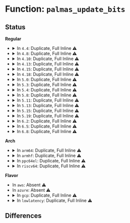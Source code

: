 # Function: <code>palmas_update_bits</code>

## Status
<b>Regular</b>
<ul>
<li>
<details>
<summary>In <code>4.4</code>: Duplicate, Full Inline ⚠️</summary>

**Collision:** Static Duplication

**Inline:** Full

**Transformation:** False

**Instances:**

```
In drivers/gpio/gpio-palmas.c (0)
Location: include/linux/mfd/palmas.h:3760
Inline: True
```
```
In drivers/mfd/palmas.c (ffffffff81594bc0)
Location: include/linux/mfd/palmas.h:3760
Inline: True
Inline callers:
  - drivers/mfd/palmas.c:palmas_ext_control_req_config
  - drivers/mfd/palmas.c:palmas_ext_control_req_config
  - drivers/mfd/palmas.c:palmas_ext_control_req_config
```
</details>
</li>
<li>
<details>
<summary>In <code>4.8</code>: Duplicate, Full Inline ⚠️</summary>

**Collision:** Static Duplication

**Inline:** Full

**Transformation:** False

**Instances:**

```
In drivers/gpio/gpio-palmas.c (0)
Location: include/linux/mfd/palmas.h:3790
Inline: True
```
```
In drivers/mfd/palmas.c (ffffffff815e9a41)
Location: include/linux/mfd/palmas.h:3790
Inline: True
Inline callers:
  - drivers/mfd/palmas.c:palmas_ext_control_req_config
  - drivers/mfd/palmas.c:palmas_ext_control_req_config
  - drivers/mfd/palmas.c:palmas_ext_control_req_config
```
</details>
</li>
<li>
<details>
<summary>In <code>4.10</code>: Duplicate, Full Inline ⚠️</summary>

**Collision:** Static Duplication

**Inline:** Full

**Transformation:** False

**Instances:**

```
In drivers/gpio/gpio-palmas.c (0)
Location: include/linux/mfd/palmas.h:3790
Inline: True
```
```
In drivers/mfd/palmas.c (ffffffff81616851)
Location: include/linux/mfd/palmas.h:3790
Inline: True
Inline callers:
  - drivers/mfd/palmas.c:palmas_ext_control_req_config
  - drivers/mfd/palmas.c:palmas_ext_control_req_config
  - drivers/mfd/palmas.c:palmas_ext_control_req_config
```
</details>
</li>
<li>
<details>
<summary>In <code>4.13</code>: Duplicate, Full Inline ⚠️</summary>

**Collision:** Static Duplication

**Inline:** Full

**Transformation:** False

**Instances:**

```
In drivers/gpio/gpio-palmas.c (0)
Location: include/linux/mfd/palmas.h:3792
Inline: True
```
```
In drivers/mfd/palmas.c (ffffffff8162a785)
Location: include/linux/mfd/palmas.h:3792
Inline: True
Inline callers:
  - drivers/mfd/palmas.c:palmas_ext_control_req_config
  - drivers/mfd/palmas.c:palmas_ext_control_req_config
  - drivers/mfd/palmas.c:palmas_ext_control_req_config
```
</details>
</li>
<li>
<details>
<summary>In <code>4.15</code>: Duplicate, Full Inline ⚠️</summary>

**Collision:** Static Duplication

**Inline:** Full

**Transformation:** False

**Instances:**

```
In drivers/gpio/gpio-palmas.c (0)
Location: include/linux/mfd/palmas.h:3792
Inline: True
```
```
In drivers/mfd/palmas.c (ffffffff816930c5)
Location: include/linux/mfd/palmas.h:3792
Inline: True
Inline callers:
  - drivers/mfd/palmas.c:palmas_ext_control_req_config
  - drivers/mfd/palmas.c:palmas_ext_control_req_config
  - drivers/mfd/palmas.c:palmas_ext_control_req_config
```
</details>
</li>
<li>
<details>
<summary>In <code>4.18</code>: Duplicate, Full Inline ⚠️</summary>

**Collision:** Static Duplication

**Inline:** Full

**Transformation:** False

**Instances:**

```
In drivers/gpio/gpio-palmas.c (ffffffff8150febb)
Location: include/linux/mfd/palmas.h:3795
Inline: True
Inline callers:
  - drivers/gpio/gpio-palmas.c:palmas_gpio_input
  - drivers/gpio/gpio-palmas.c:palmas_gpio_output
```
```
In drivers/mfd/palmas.c (ffffffff816cf1e3)
Location: include/linux/mfd/palmas.h:3795
Inline: True
Inline callers:
  - drivers/mfd/palmas.c:palmas_ext_control_req_config
  - drivers/mfd/palmas.c:palmas_ext_control_req_config
  - drivers/mfd/palmas.c:palmas_ext_control_req_config
```
</details>
</li>
<li>
<details>
<summary>In <code>5.0</code>: Duplicate, Full Inline ⚠️</summary>

**Collision:** Static Duplication

**Inline:** Full

**Transformation:** False

**Instances:**

```
In drivers/gpio/gpio-palmas.c (ffffffff8152556b)
Location: include/linux/mfd/palmas.h:3795
Inline: True
Inline callers:
  - drivers/gpio/gpio-palmas.c:palmas_gpio_input
  - drivers/gpio/gpio-palmas.c:palmas_gpio_output
```
```
In drivers/mfd/palmas.c (ffffffff816f0803)
Location: include/linux/mfd/palmas.h:3795
Inline: True
Inline callers:
  - drivers/mfd/palmas.c:palmas_ext_control_req_config
  - drivers/mfd/palmas.c:palmas_ext_control_req_config
  - drivers/mfd/palmas.c:palmas_ext_control_req_config
```
</details>
</li>
<li>
<details>
<summary>In <code>5.3</code>: Duplicate, Full Inline ⚠️</summary>

**Collision:** Static Duplication

**Inline:** Full

**Transformation:** False

**Instances:**

```
In drivers/gpio/gpio-palmas.c (ffffffff8155383f)
Location: include/linux/mfd/palmas.h:3789
Inline: True
Inline callers:
  - drivers/gpio/gpio-palmas.c:palmas_gpio_input
  - drivers/gpio/gpio-palmas.c:palmas_gpio_output
```
```
In drivers/mfd/palmas.c (ffffffff81729ef5)
Location: include/linux/mfd/palmas.h:3789
Inline: True
Inline callers:
  - drivers/mfd/palmas.c:palmas_ext_control_req_config
  - drivers/mfd/palmas.c:palmas_ext_control_req_config
  - drivers/mfd/palmas.c:palmas_ext_control_req_config
```
</details>
</li>
<li>
<details>
<summary>In <code>5.4</code>: Duplicate, Full Inline ⚠️</summary>

**Collision:** Static Duplication

**Inline:** Full

**Transformation:** False

**Instances:**

```
In drivers/gpio/gpio-palmas.c (ffffffff81574e8f)
Location: include/linux/mfd/palmas.h:3789
Inline: True
Inline callers:
  - drivers/gpio/gpio-palmas.c:palmas_gpio_input
  - drivers/gpio/gpio-palmas.c:palmas_gpio_output
```
```
In drivers/mfd/palmas.c (ffffffff8174e0f5)
Location: include/linux/mfd/palmas.h:3789
Inline: True
Inline callers:
  - drivers/mfd/palmas.c:palmas_ext_control_req_config
  - drivers/mfd/palmas.c:palmas_ext_control_req_config
  - drivers/mfd/palmas.c:palmas_ext_control_req_config
```
</details>
</li>
<li>
<details>
<summary>In <code>5.8</code>: Duplicate, Full Inline ⚠️</summary>

**Collision:** Static Duplication

**Inline:** Full

**Transformation:** False

**Instances:**

```
In drivers/gpio/gpio-palmas.c (ffffffff81619a1f)
Location: include/linux/mfd/palmas.h:3789
Inline: True
Inline callers:
  - drivers/gpio/gpio-palmas.c:palmas_gpio_input
  - drivers/gpio/gpio-palmas.c:palmas_gpio_output
```
```
In drivers/mfd/palmas.c (ffffffff8180c885)
Location: include/linux/mfd/palmas.h:3789
Inline: True
Inline callers:
  - drivers/mfd/palmas.c:palmas_ext_control_req_config
  - drivers/mfd/palmas.c:palmas_ext_control_req_config
  - drivers/mfd/palmas.c:palmas_ext_control_req_config
```
</details>
</li>
<li>
<details>
<summary>In <code>5.11</code>: Duplicate, Full Inline ⚠️</summary>

**Collision:** Static Duplication

**Inline:** Full

**Transformation:** False

**Instances:**

```
In drivers/gpio/gpio-palmas.c (ffffffff816401ff)
Location: include/linux/mfd/palmas.h:3789
Inline: True
Inline callers:
  - drivers/gpio/gpio-palmas.c:palmas_gpio_input
  - drivers/gpio/gpio-palmas.c:palmas_gpio_output
```
```
In drivers/mfd/palmas.c (ffffffff8181ba05)
Location: include/linux/mfd/palmas.h:3789
Inline: True
Inline callers:
  - drivers/mfd/palmas.c:palmas_ext_control_req_config
  - drivers/mfd/palmas.c:palmas_ext_control_req_config
  - drivers/mfd/palmas.c:palmas_ext_control_req_config
```
</details>
</li>
<li>
<details>
<summary>In <code>5.13</code>: Duplicate, Full Inline ⚠️</summary>

**Collision:** Static Duplication

**Inline:** Full

**Transformation:** False

**Instances:**

```
In drivers/gpio/gpio-palmas.c (ffffffff816237cd)
Location: include/linux/mfd/palmas.h:3789
Inline: True
Inline callers:
  - drivers/gpio/gpio-palmas.c:palmas_gpio_input
  - drivers/gpio/gpio-palmas.c:palmas_gpio_output
```
```
In drivers/mfd/palmas.c (ffffffff817fedf5)
Location: include/linux/mfd/palmas.h:3789
Inline: True
Inline callers:
  - drivers/mfd/palmas.c:palmas_ext_control_req_config
  - drivers/mfd/palmas.c:palmas_ext_control_req_config
  - drivers/mfd/palmas.c:palmas_ext_control_req_config
```
</details>
</li>
<li>
<details>
<summary>In <code>5.15</code>: Duplicate, Full Inline ⚠️</summary>

**Collision:** Static Duplication

**Inline:** Full

**Transformation:** False

**Instances:**

```
In drivers/gpio/gpio-palmas.c (ffffffff81692f80)
Location: include/linux/mfd/palmas.h:3789
Inline: True
Inline callers:
  - drivers/gpio/gpio-palmas.c:palmas_gpio_input
  - drivers/gpio/gpio-palmas.c:palmas_gpio_output
```
```
In drivers/mfd/palmas.c (ffffffff81888d9c)
Location: include/linux/mfd/palmas.h:3789
Inline: True
Inline callers:
  - drivers/mfd/palmas.c:palmas_ext_control_req_config
  - drivers/mfd/palmas.c:palmas_ext_control_req_config
  - drivers/mfd/palmas.c:palmas_ext_control_req_config
```
</details>
</li>
<li>
<details>
<summary>In <code>5.19</code>: Duplicate, Full Inline ⚠️</summary>

**Collision:** Static Duplication

**Inline:** Full

**Transformation:** False

**Instances:**

```
In drivers/gpio/gpio-palmas.c (ffffffff817b3aee)
Location: include/linux/mfd/palmas.h:3789
Inline: True
Inline callers:
  - drivers/gpio/gpio-palmas.c:palmas_gpio_input
  - drivers/gpio/gpio-palmas.c:palmas_gpio_output
```
```
In drivers/mfd/palmas.c (ffffffff819d1f3c)
Location: include/linux/mfd/palmas.h:3789
Inline: True
Inline callers:
  - drivers/mfd/palmas.c:palmas_ext_control_req_config
  - drivers/mfd/palmas.c:palmas_ext_control_req_config
  - drivers/mfd/palmas.c:palmas_ext_control_req_config
```
</details>
</li>
<li>
<details>
<summary>In <code>6.2</code>: Duplicate, Full Inline ⚠️</summary>

**Collision:** Static Duplication

**Inline:** Full

**Transformation:** False

**Instances:**

```
In drivers/gpio/gpio-palmas.c (ffffffff818cdc9e)
Location: include/linux/mfd/palmas.h:3788
Inline: True
Inline callers:
  - drivers/gpio/gpio-palmas.c:palmas_gpio_input
  - drivers/gpio/gpio-palmas.c:palmas_gpio_output
```
```
In drivers/mfd/palmas.c (ffffffff81b4ba6b)
Location: include/linux/mfd/palmas.h:3788
Inline: True
Inline callers:
  - drivers/mfd/palmas.c:palmas_i2c_probe
  - drivers/mfd/palmas.c:palmas_ext_control_req_config
  - drivers/mfd/palmas.c:palmas_ext_control_req_config
  - drivers/mfd/palmas.c:palmas_ext_control_req_config
```
</details>
</li>
<li>
<details>
<summary>In <code>6.5</code>: Duplicate, Full Inline ⚠️</summary>

**Collision:** Static Duplication

**Inline:** Full

**Transformation:** False

**Instances:**

```
In drivers/gpio/gpio-palmas.c (ffffffff81910cfe)
Location: include/linux/mfd/palmas.h:3780
Inline: True
Inline callers:
  - drivers/gpio/gpio-palmas.c:palmas_gpio_input
  - drivers/gpio/gpio-palmas.c:palmas_gpio_output
```
```
In drivers/mfd/palmas.c (ffffffff81b9eebb)
Location: include/linux/mfd/palmas.h:3780
Inline: True
Inline callers:
  - drivers/mfd/palmas.c:palmas_i2c_probe
  - drivers/mfd/palmas.c:palmas_ext_control_req_config
  - drivers/mfd/palmas.c:palmas_ext_control_req_config
  - drivers/mfd/palmas.c:palmas_ext_control_req_config
```
</details>
</li>
<li>
<details>
<summary>In <code>6.8</code>: Duplicate, Full Inline ⚠️</summary>

**Collision:** Static Duplication

**Inline:** Full

**Transformation:** False

**Instances:**

```
In drivers/gpio/gpio-palmas.c (ffffffff81958bbe)
Location: include/linux/mfd/palmas.h:3780
Inline: True
Inline callers:
  - drivers/gpio/gpio-palmas.c:palmas_gpio_input
  - drivers/gpio/gpio-palmas.c:palmas_gpio_output
```
```
In drivers/mfd/palmas.c (ffffffff81bf3018)
Location: include/linux/mfd/palmas.h:3780
Inline: True
Inline callers:
  - drivers/mfd/palmas.c:palmas_i2c_probe
  - drivers/mfd/palmas.c:palmas_ext_control_req_config
  - drivers/mfd/palmas.c:palmas_ext_control_req_config
  - drivers/mfd/palmas.c:palmas_ext_control_req_config
```
</details>
</li>
</ul>
<b>Arch</b>
<ul>
<li>
<details>
<summary>In <code>arm64</code>: Duplicate, Full Inline ⚠️</summary>

**Collision:** Static Duplication

**Inline:** Full

**Transformation:** False

**Instances:**

```
In drivers/pinctrl/pinctrl-palmas.c (ffff8000106971a0)
Location: include/linux/mfd/palmas.h:3789
Inline: True
Inline callers:
  - drivers/pinctrl/pinctrl-palmas.c:palmas_pinctrl_probe
  - drivers/pinctrl/pinctrl-palmas.c:palmas_pinctrl_probe
  - drivers/pinctrl/pinctrl-palmas.c:palmas_pinconf_set
  - drivers/pinctrl/pinctrl-palmas.c:palmas_pinctrl_set_mux
```
```
In drivers/gpio/gpio-palmas.c (ffff8000106d2ebc)
Location: include/linux/mfd/palmas.h:3789
Inline: True
Inline callers:
  - drivers/gpio/gpio-palmas.c:palmas_gpio_input
  - drivers/gpio/gpio-palmas.c:palmas_gpio_output
```
```
In drivers/mfd/palmas.c (ffff80001094cd9c)
Location: include/linux/mfd/palmas.h:3789
Inline: True
Inline callers:
  - drivers/mfd/palmas.c:palmas_i2c_probe
  - drivers/mfd/palmas.c:palmas_ext_control_req_config
  - drivers/mfd/palmas.c:palmas_ext_control_req_config
  - drivers/mfd/palmas.c:palmas_ext_control_req_config
```
</details>
</li>
<li>
<details>
<summary>In <code>armhf</code>: Duplicate, Full Inline ⚠️</summary>

**Collision:** Static Duplication

**Inline:** Full

**Transformation:** False

**Instances:**

```
In drivers/pinctrl/pinctrl-palmas.c (c083746c)
Location: include/linux/mfd/palmas.h:3789
Inline: True
Inline callers:
  - drivers/pinctrl/pinctrl-palmas.c:palmas_pinctrl_probe
  - drivers/pinctrl/pinctrl-palmas.c:palmas_pinctrl_probe
  - drivers/pinctrl/pinctrl-palmas.c:palmas_pinconf_set
  - drivers/pinctrl/pinctrl-palmas.c:palmas_pinctrl_set_mux
```
```
In drivers/gpio/gpio-palmas.c (c086e754)
Location: include/linux/mfd/palmas.h:3789
Inline: True
Inline callers:
  - drivers/gpio/gpio-palmas.c:palmas_gpio_input
  - drivers/gpio/gpio-palmas.c:palmas_gpio_output
```
```
In drivers/mfd/palmas.c (c0a36f18)
Location: include/linux/mfd/palmas.h:3789
Inline: True
Inline callers:
  - drivers/mfd/palmas.c:palmas_i2c_probe
  - drivers/mfd/palmas.c:palmas_ext_control_req_config
  - drivers/mfd/palmas.c:palmas_ext_control_req_config
  - drivers/mfd/palmas.c:palmas_ext_control_req_config
```
</details>
</li>
<li>
<details>
<summary>In <code>ppc64el</code>: Duplicate, Full Inline ⚠️</summary>

**Collision:** Static Duplication

**Inline:** Full

**Transformation:** False

**Instances:**

```
In drivers/pinctrl/pinctrl-palmas.c (c00000000083236c)
Location: include/linux/mfd/palmas.h:3789
Inline: True
Inline callers:
  - drivers/pinctrl/pinctrl-palmas.c:palmas_pinctrl_probe
  - drivers/pinctrl/pinctrl-palmas.c:palmas_pinctrl_probe
  - drivers/pinctrl/pinctrl-palmas.c:palmas_pinconf_set
  - drivers/pinctrl/pinctrl-palmas.c:palmas_pinctrl_set_mux
```
```
In drivers/gpio/gpio-palmas.c (c00000000084a9f0)
Location: include/linux/mfd/palmas.h:3789
Inline: True
Inline callers:
  - drivers/gpio/gpio-palmas.c:palmas_gpio_input
  - drivers/gpio/gpio-palmas.c:palmas_gpio_output
```
```
In drivers/mfd/palmas.c (c0000000009f9044)
Location: include/linux/mfd/palmas.h:3789
Inline: True
Inline callers:
  - drivers/mfd/palmas.c:palmas_i2c_probe
  - drivers/mfd/palmas.c:palmas_ext_control_req_config
  - drivers/mfd/palmas.c:palmas_ext_control_req_config
  - drivers/mfd/palmas.c:palmas_ext_control_req_config
```
</details>
</li>
<li>
<details>
<summary>In <code>riscv64</code>: Duplicate, Full Inline ⚠️</summary>

**Collision:** Static Duplication

**Inline:** Full

**Transformation:** False

**Instances:**

```
In drivers/pinctrl/pinctrl-palmas.c (ffffffe00049fb0a)
Location: include/linux/mfd/palmas.h:3789
Inline: True
Inline callers:
  - drivers/pinctrl/pinctrl-palmas.c:palmas_pinctrl_probe
  - drivers/pinctrl/pinctrl-palmas.c:palmas_pinctrl_probe
  - drivers/pinctrl/pinctrl-palmas.c:palmas_pinconf_set
  - drivers/pinctrl/pinctrl-palmas.c:palmas_pinctrl_set_mux
```
```
In drivers/gpio/gpio-palmas.c (ffffffe0004aeea8)
Location: include/linux/mfd/palmas.h:3789
Inline: True
Inline callers:
  - drivers/gpio/gpio-palmas.c:palmas_gpio_input
  - drivers/gpio/gpio-palmas.c:palmas_gpio_output
```
```
In drivers/mfd/palmas.c (ffffffe0005bdfa6)
Location: include/linux/mfd/palmas.h:3789
Inline: True
Inline callers:
  - drivers/mfd/palmas.c:palmas_i2c_probe
  - drivers/mfd/palmas.c:palmas_ext_control_req_config
  - drivers/mfd/palmas.c:palmas_ext_control_req_config
  - drivers/mfd/palmas.c:palmas_ext_control_req_config
```
</details>
</li>
</ul>
<b>Flavor</b>
<ul>
<li>
In <code>aws</code>: Absent ⚠️
</li>
<li>
In <code>azure</code>: Absent ⚠️
</li>
<li>
<details>
<summary>In <code>gcp</code>: Duplicate, Full Inline ⚠️</summary>

**Collision:** Static Duplication

**Inline:** Full

**Transformation:** False

**Instances:**

```
In drivers/gpio/gpio-palmas.c (ffffffff815691bf)
Location: include/linux/mfd/palmas.h:3789
Inline: True
Inline callers:
  - drivers/gpio/gpio-palmas.c:palmas_gpio_input
  - drivers/gpio/gpio-palmas.c:palmas_gpio_output
```
```
In drivers/mfd/palmas.c (ffffffff817415b5)
Location: include/linux/mfd/palmas.h:3789
Inline: True
Inline callers:
  - drivers/mfd/palmas.c:palmas_ext_control_req_config
  - drivers/mfd/palmas.c:palmas_ext_control_req_config
  - drivers/mfd/palmas.c:palmas_ext_control_req_config
```
</details>
</li>
<li>
<details>
<summary>In <code>lowlatency</code>: Duplicate, Full Inline ⚠️</summary>

**Collision:** Static Duplication

**Inline:** Full

**Transformation:** False

**Instances:**

```
In drivers/gpio/gpio-palmas.c (ffffffff815830df)
Location: include/linux/mfd/palmas.h:3789
Inline: True
Inline callers:
  - drivers/gpio/gpio-palmas.c:palmas_gpio_input
  - drivers/gpio/gpio-palmas.c:palmas_gpio_output
```
```
In drivers/mfd/palmas.c (ffffffff8175c9f5)
Location: include/linux/mfd/palmas.h:3789
Inline: True
Inline callers:
  - drivers/mfd/palmas.c:palmas_ext_control_req_config
  - drivers/mfd/palmas.c:palmas_ext_control_req_config
  - drivers/mfd/palmas.c:palmas_ext_control_req_config
```
</details>
</li>
</ul>

## Differences
